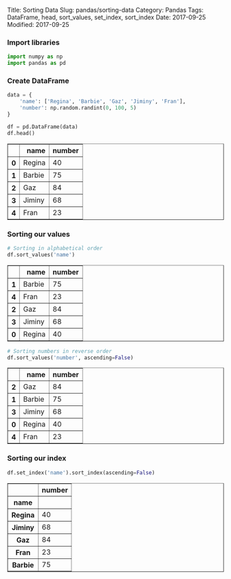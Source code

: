 Title: Sorting Data
Slug: pandas/sorting-data
Category: Pandas
Tags: DataFrame, head, sort_values, set_index, sort_index
Date: 2017-09-25
Modified: 2017-09-25

### Import libraries


```python
import numpy as np
import pandas as pd
```

### Create DataFrame


```python
data = {
    'name': ['Regina', 'Barbie', 'Gaz', 'Jiminy', 'Fran'],
    'number': np.random.randint(0, 100, 5)
}

df = pd.DataFrame(data)
df.head()
```




<div>
<table border="1" class="dataframe">
  <thead>
    <tr style="text-align: right;">
      <th></th>
      <th>name</th>
      <th>number</th>
    </tr>
  </thead>
  <tbody>
    <tr>
      <th>0</th>
      <td>Regina</td>
      <td>40</td>
    </tr>
    <tr>
      <th>1</th>
      <td>Barbie</td>
      <td>75</td>
    </tr>
    <tr>
      <th>2</th>
      <td>Gaz</td>
      <td>84</td>
    </tr>
    <tr>
      <th>3</th>
      <td>Jiminy</td>
      <td>68</td>
    </tr>
    <tr>
      <th>4</th>
      <td>Fran</td>
      <td>23</td>
    </tr>
  </tbody>
</table>
</div>



### Sorting our values


```python
# Sorting in alphabetical order
df.sort_values('name')
```




<div>
<table border="1" class="dataframe">
  <thead>
    <tr style="text-align: right;">
      <th></th>
      <th>name</th>
      <th>number</th>
    </tr>
  </thead>
  <tbody>
    <tr>
      <th>1</th>
      <td>Barbie</td>
      <td>75</td>
    </tr>
    <tr>
      <th>4</th>
      <td>Fran</td>
      <td>23</td>
    </tr>
    <tr>
      <th>2</th>
      <td>Gaz</td>
      <td>84</td>
    </tr>
    <tr>
      <th>3</th>
      <td>Jiminy</td>
      <td>68</td>
    </tr>
    <tr>
      <th>0</th>
      <td>Regina</td>
      <td>40</td>
    </tr>
  </tbody>
</table>
</div>




```python
# Sorting numbers in reverse order
df.sort_values('number', ascending=False)
```




<div>
<table border="1" class="dataframe">
  <thead>
    <tr style="text-align: right;">
      <th></th>
      <th>name</th>
      <th>number</th>
    </tr>
  </thead>
  <tbody>
    <tr>
      <th>2</th>
      <td>Gaz</td>
      <td>84</td>
    </tr>
    <tr>
      <th>1</th>
      <td>Barbie</td>
      <td>75</td>
    </tr>
    <tr>
      <th>3</th>
      <td>Jiminy</td>
      <td>68</td>
    </tr>
    <tr>
      <th>0</th>
      <td>Regina</td>
      <td>40</td>
    </tr>
    <tr>
      <th>4</th>
      <td>Fran</td>
      <td>23</td>
    </tr>
  </tbody>
</table>
</div>



### Sorting our index


```python
df.set_index('name').sort_index(ascending=False)
```




<div>
<table border="1" class="dataframe">
  <thead>
    <tr style="text-align: right;">
      <th></th>
      <th>number</th>
    </tr>
    <tr>
      <th>name</th>
      <th></th>
    </tr>
  </thead>
  <tbody>
    <tr>
      <th>Regina</th>
      <td>40</td>
    </tr>
    <tr>
      <th>Jiminy</th>
      <td>68</td>
    </tr>
    <tr>
      <th>Gaz</th>
      <td>84</td>
    </tr>
    <tr>
      <th>Fran</th>
      <td>23</td>
    </tr>
    <tr>
      <th>Barbie</th>
      <td>75</td>
    </tr>
  </tbody>
</table>
</div>


